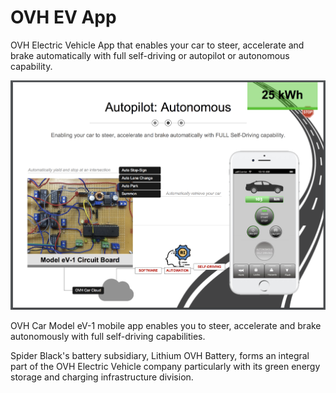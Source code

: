 **OVH EV App**
===
OVH Electric Vehicle App that enables your car to steer, accelerate and brake automatically with full self-driving or autopilot or autonomous capability.

![My Picture](Screen-Shot-Hardware-2024-05-29.png)

OVH Car Model eV-1 mobile app enables you to steer, accelerate and brake autonomously with full self-driving capabilities.

Spider Black's battery subsidiary, Lithium OVH Battery, forms an integral part of the OVH Electric Vehicle company particularly with its green energy storage and charging infrastructure division.


